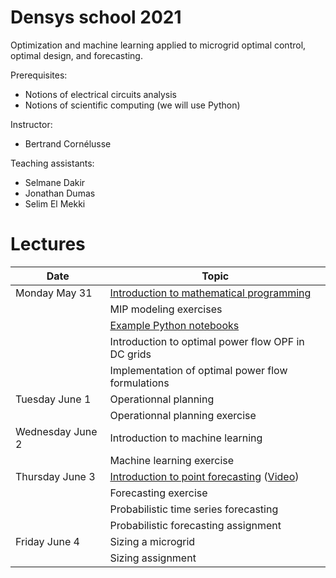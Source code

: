 # Densys school 2021

Optimization and machine learning applied to microgrid optimal control, optimal design, and forecasting.

Prerequisites: 
 - Notions of electrical circuits analysis
 - Notions of scientific computing (we will use Python)

Instructor: 
 - Bertrand Cornélusse

Teaching assistants:
 - Selmane Dakir
 - Jonathan Dumas
 - Selim El Mekki

# Lectures 

| Date | Topic |
| --- | --- |
| Monday May 31 | [Introduction to mathematical programming](pdf/intro_math_programming_v2.pdf)  |
|               | MIP modeling exercises |
|               | [Example Python notebooks](notebooks/) |
|               | Introduction to optimal power flow OPF in DC grids |
|               | Implementation of optimal power flow formulations |
| Tuesday June 1 | Operationnal planning  |
|               |Operationnal planning exercise |
| Wednesday June 2 | Introduction to machine learning  |
|               | Machine learning exercise |
| Thursday June 3 | [Introduction to point forecasting](https://orbi.uliege.be/bitstream/2268/252530/1/2020-ELEN0445-1-microgrids-forecasting-lesson-1.pdf) ([Video](https://www.youtube.com/channel/UCpgd8WMQXcXkMw1KCsXdPhA))   |
|               | Forecasting exercise |
|               | Probabilistic time series forecasting  |
|               | Probabilistic forecasting assignment |
| Friday June 4 | Sizing a microgrid |
|               | Sizing assignment |
